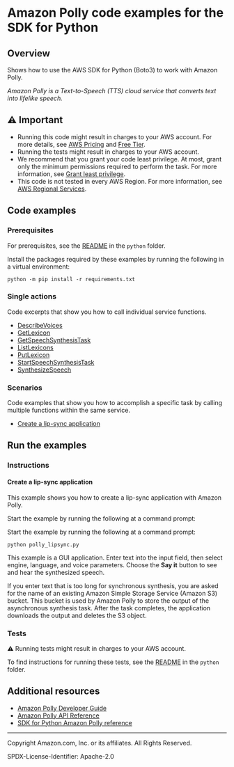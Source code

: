 # Amazon Polly code examples for the SDK for Python

## Overview

Shows how to use the AWS SDK for Python (Boto3) to work with Amazon Polly.

<!--custom.overview.start-->
<!--custom.overview.end-->

_Amazon Polly is a Text-to-Speech (TTS) cloud service that converts text into lifelike speech._

## ⚠ Important

* Running this code might result in charges to your AWS account. For more details, see [AWS Pricing](https://aws.amazon.com/pricing/) and [Free Tier](https://aws.amazon.com/free/).
* Running the tests might result in charges to your AWS account.
* We recommend that you grant your code least privilege. At most, grant only the minimum permissions required to perform the task. For more information, see [Grant least privilege](https://docs.aws.amazon.com/IAM/latest/UserGuide/best-practices.html#grant-least-privilege).
* This code is not tested in every AWS Region. For more information, see [AWS Regional Services](https://aws.amazon.com/about-aws/global-infrastructure/regional-product-services).

<!--custom.important.start-->
<!--custom.important.end-->

## Code examples

### Prerequisites

For prerequisites, see the [README](../../README.md#Prerequisites) in the `python` folder.

Install the packages required by these examples by running the following in a virtual environment:

```
python -m pip install -r requirements.txt
```

<!--custom.prerequisites.start-->
<!--custom.prerequisites.end-->

### Single actions

Code excerpts that show you how to call individual service functions.

- [DescribeVoices](polly_wrapper.py#L35)
- [GetLexicon](polly_wrapper.py#L267)
- [GetSpeechSynthesisTask](polly_wrapper.py#L229)
- [ListLexicons](polly_wrapper.py#L286)
- [PutLexicon](polly_wrapper.py#L249)
- [StartSpeechSynthesisTask](polly_wrapper.py#L147)
- [SynthesizeSpeech](polly_wrapper.py#L20)

### Scenarios

Code examples that show you how to accomplish a specific task by calling multiple
functions within the same service.

- [Create a lip-sync application](../../example_code/polly)


<!--custom.examples.start-->
<!--custom.examples.end-->

## Run the examples

### Instructions


<!--custom.instructions.start-->
<!--custom.instructions.end-->



#### Create a lip-sync application

This example shows you how to create a lip-sync application with Amazon Polly.


<!--custom.scenario_prereqs.polly_LipSync.start-->

Start the example by running the following at a command prompt:

<!--custom.scenario_prereqs.polly_LipSync.end-->


<!--custom.scenarios.polly_LipSync.start-->

Start the example by running the following at a command prompt:

```
python polly_lipsync.py
```

This example is a GUI application. Enter text into the input field, then select engine,
language, and voice parameters. Choose the **Say it** button to see and hear the
synthesized speech.

If you enter text that is too long for synchronous synthesis, you are asked for the
name of an existing Amazon Simple Storage Service (Amazon S3) bucket. This bucket is used
by Amazon Polly to store the output of the asynchronous synthesis task. After the task
completes, the application downloads the output and deletes the S3 object.

<!--custom.scenarios.polly_LipSync.end-->

### Tests

⚠ Running tests might result in charges to your AWS account.


To find instructions for running these tests, see the [README](../../README.md#Tests)
in the `python` folder.



<!--custom.tests.start-->
<!--custom.tests.end-->

## Additional resources

- [Amazon Polly Developer Guide](https://docs.aws.amazon.com/polly/latest/dg/what-is.html)
- [Amazon Polly API Reference](https://docs.aws.amazon.com/polly/latest/dg/API_Reference.html)
- [SDK for Python Amazon Polly reference](https://boto3.amazonaws.com/v1/documentation/api/latest/reference/services/polly.html)

<!--custom.resources.start-->
<!--custom.resources.end-->

---

Copyright Amazon.com, Inc. or its affiliates. All Rights Reserved.

SPDX-License-Identifier: Apache-2.0